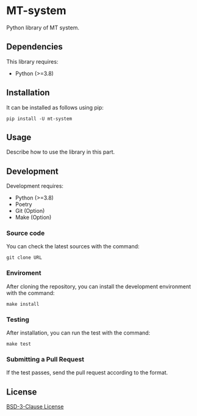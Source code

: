 # MT-system

Python library of MT system.

## Dependencies

This library requires:

- Python (>=3.8)

## Installation

It can be installed as follows using pip:

```shell
pip install -U mt-system
```

## Usage

Describe how to use the library in this part.

## Development

Development requires:

- Python (>=3.8)
- Poetry
- Git (Option)
- Make (Option)

### Source code

You can check the latest sources with the command:

```shell
git clone URL
```

### Enviroment

After cloning the repository, you can install the development environment with the command:

```shell
make install
```

### Testing

After installation, you can run the test with the command:

```shell
make test
```

### Submitting a Pull Request

If the test passes, send the pull request according to the format.

## License

[BSD-3-Clause License](LICENSE)

